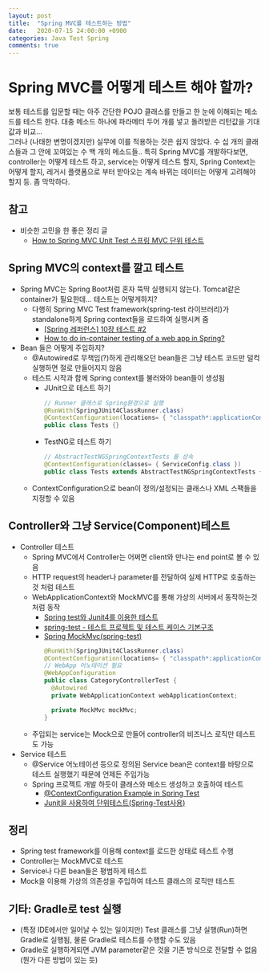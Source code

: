 ```yaml
---
layout: post
title:  "Spring MVC를 테스트하는 방법"
date:   2020-07-15 24:00:00 +0900
categories: Java Test Spring
comments: true
---
```


# Spring MVC를 어떻게 테스트 해야 할까?
보통 테스트를 입문할 때는 아주 간단한 POJO 클래스를 만들고 한 눈에 이해되는 메소드를 테스트 한다. 대충 메소드 하나에 파라메터 두어 개를 넣고 돌려받은 리턴값을 기대값과 비교...  
그러나 (나태한 변명이겠지만) 실무에 이를 적용하는 것은 쉽지 않았다. 수 십 개의 클래스들과 그 안에 꼬여있는 수 백 개의 메소드들.. 특히 Spring MVC를 개발하다보면, controller는 어떻게 테스트 하고, service는 어떻게 테스트 할지, Spring Context는 어떻게 할지, 레거시 플랫폼으로 부터 받아오는 계속 바뀌는 데이터는 어떻게 고려해야 할지 등. 좀 막막하다.  

## 참고
* 비슷한 고민을 한 좋은 정리 글
  + [How to Spring MVC Unit Test 스프링 MVC 단위 테스트](https://thswave.github.io/java/2015/03/02/spring-mvc-test.html)

## Spring MVC의 context를 깔고 테스트
* Spring MVC는 Spring Boot처럼 혼자 뚝딱 실행되지 않는다. Tomcat같은 container가 필요한데... 테스트는 어떻게하지?
  + 다행히 Spring MVC Test framework(spring-test 라이브러리)가 standalone하게 Spring context들을 로드하여 실행시켜 줌
    + [[Spring 레퍼런스] 10장 테스트 #2](https://blog.outsider.ne.kr/860)
    + [How to do in-container testing of a web app in Spring?](https://stackoverflow.com/a/20918796/8350542)
* Bean 들은 어떻게 주입하지?
  + @Autowired로 무책임(?)하게 관리해오던 bean들은 그냥 테스트 코드만 덜컥 실행하면 절로 만들어지지 않음
  + 테스트 시작과 함께 Spring context를 불러와야 bean들이 생성됨
    + JUnit으로 테스트 하기
      ~~~ java
      // Runner 클래스로 Spring환경으로 실행
      @RunWith(SpringJUnit4ClassRunner.class)
      @ContextConfiguration(locations= { "classpath*:applicationContext.xml" })
      public class Tests {}
      ~~~
    + TestNG로 테스트 하기
      ~~~ java
      // AbstractTestNGSpringContextTests 를 상속
      @ContextConfiguration(classes= { ServiceConfig.class })
      public class Tests extends AbstractTestNGSpringContextTests {}
      ~~~
  + ContextConfiguration으로 bean이 정의/설정되는 클래스나 XML 스팩들을 지정할 수 있음

## Controller와 그냥 Service(Component)테스트
* Controller 테스트 
  + Spring MVC에서 Controller는 어쩌면 client와 만나는 end point로 볼 수 있음
  + HTTP request의 header나 parameter를 전달하여 실제 HTTP로 호출하는 것 처럼 테스트
  + WebApplicationContext와 MockMVC를 통해 가상의 서버에서 동작하는것 처럼 동작
    + [Spring test와 Junit4를 이용한 테스트](https://effectivesquid.tistory.com/entry/Spring-test-%EC%99%80-Junit4%EB%A5%BC-%EC%9D%B4%EC%9A%A9%ED%95%9C-%ED%85%8C%EC%8A%A4%ED%8A%B8)
    + [spring-test - 테스트 프로젝트 및 테스트 케이스 기본구조](https://offbyone.tistory.com/290)
    + [Spring MockMvc(spring-test)](https://jdm.kr/blog/165)
      ~~~ java
      @RunWith(SpringJUnit4ClassRunner.class)
      @ContextConfiguration(locations= { "classpath*:applicationContext.xml" })
      // WebApp 어노테이션 필요
      @WebAppConfiguration
      public class CategoryControllerTest {
        @Autowired
        private WebApplicationContext webApplicationContext;

        private MockMvc mockMvc;
      }
      ~~~
  + 주입되는 service는 Mock으로 만들어 controller의 비즈니스 로직만 테스트도 가능 
* Service 테스트
  + @Service 어노테이션 등으로 정의된 Service bean은 context를 바탕으로 테스트 실행했기 때문에 언제든 주입가능
  + Spring 프로젝트 개발 하듯이 클래스와 메소드 생성하고 호출하여 테스트
    + [@ContextConfiguration Example in Spring Test](https://www.concretepage.com/spring-5/contextconfiguration-example-spring-test)
    + [Junit을 사용하여 단위테스트(Spring-Test사용)](https://devjjo.tistory.com/29)

## 정리
* Spring test framework를 이용해 context를 로드한 상태로 테스트 수행
* Controller는 MockMVC로 테스트
* Service나 다른 bean들은 평범하게 테스트
* Mock을 이용해 가상의 의존성을 주입하여 테스트 클래스의 로직만 테스트

## 기타: Gradle로 test 실행
* (특정 IDE에서만 일어날 수 있는 일이지만) Test 클래스를 그냥 실행(Run)하면 Gradle로 실행됨, 물론 Gradle로 테스트를 수행할 수도 있음
* Gradle로 실행하게되면 JVM parameter같은 것을 기존 방식으로 전달할 수 없음(뭔가 다른 방법이 있는 듯)
  